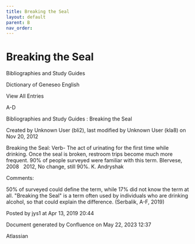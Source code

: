 ```yaml
---
title: Breaking the Seal
layout: default
parent: B
nav_order:
---
```


# Breaking the Seal

Bibliographies and Study Guides

Dictionary of Geneseo English

View All Entries

A-D

Bibliographies and Study Guides : Breaking the Seal

Created by  Unknown User (bli2), last modified by  Unknown User (kla8) on Nov 20, 2012

Breaking the Seal: Verb- The act of urinating for the first time while drinking. Once the seal is broken, restroom trips become much more frequent. 90% of people surveyed were familiar with this term. BIervese, 2008   2012, No change, still 90%. K. Andryshak

Comments:

50% of surveyed could define the term, while 17% did not know the term at all. &quot;Breaking the Seal&quot; is a term often used by individuals who are drinking alcohol, so that could explain the difference. (Serbalik, A-F, 2019)

Posted by jys1 at Apr 13, 2019 20:44

Document generated by Confluence on May 22, 2023 12:37

Atlassian
